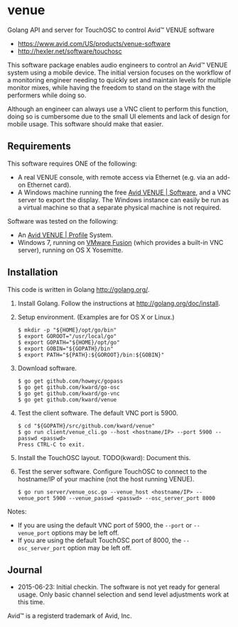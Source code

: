 # venue
Golang API and server for TouchOSC to control Avid™ VENUE software

- <https://www.avid.com/US/products/venue-software>
- <http://hexler.net/software/touchosc>

This software package enables audio engineers to control an Avid™ VENUE system
using a mobile device. The initial version focuses on the workflow of a
monitoring engineer needing to quickly set and maintain levels for multiple
monitor mixes, while having the freedom to stand on the stage with the
performers while doing so.

Although an engineer can always use a VNC client to perform this function,
doing so is cumbersome due to the small UI elements and lack of design for
mobile usage. This software should make that easier.

## Requirements
This software requires ONE of the following:

- A real VENUE console, with remote access via Ethernet (e.g. via an add-on
  Ethernet card).
- A Windows machine running the free [Avid VENUE | Software][VENUE], and a VNC
  server to export the display. The Windows instance can easily be run as a
  virtual machine so that a separate physical machine is not required.

Software was tested on the following:

- An [Avid VENUE | Profile][Profile] System.
- Windows 7, running on [VMware Fusion][Fusion] (which provides a built-in VNC
  server), running on OS X Yosemitte.

## Installation
This code is written in Golang <http://golang.org/>.

1. Install Golang. Follow the instructions at <http://golang.org/doc/install>.
2. Setup environment. (Examples are for OS X or Linux.)

    ```
    $ mkdir -p "${HOME}/opt/go/bin"
    $ export GOROOT="/usr/local/go"
    $ export GOPATH="${HOME}/opt/go"
    $ export GOBIN="${GOPATH}/bin"
    $ export PATH="${PATH}:${GOROOT}/bin:${GOBIN}"
    ```

3. Download software.

    ```
    $ go get github.com/howeyc/gopass
    $ go get github.com/kward/go-osc
    $ go get github.com/kward/go-vnc
    $ go get github.com/kward/venue
    ```

4. Test the client software. The default VNC port is 5900.

    ```
    $ cd "${GOPATH}/src/github.com/kward/venue"
    $ go run client/venue_cli.go --host <hostname/IP> --port 5900 --passwd <passwd>
    Press CTRL-C to exit.
    ```

5. Install the TouchOSC layout. TODO(kward): Document this.

6. Test the server software. Configure TouchOSC to connect to the hostname/IP
   of your machine (not the host running VENUE).

   ```
   $ go run server/venue_osc.go --venue_host <hostname/IP> --venue_port 5900 --venue_passwd <passwd> --osc_server_port 8000
   ```

Notes:

- If you are using the default VNC port of 5900, the `--port` or `--venue_port`
  options may be left off.
- If you are using the default TouchOSC port of 8000, the `--osc_server_port`
  option may be left off.

## Journal

* 2015-06-23: Initial checkin. The software is not yet ready for general usage.
  Only basic channel selection and send level adjustments work at this time.

Avid™ is a registerd trademark of Avid, Inc.

[Fusion]: http://www.vmware.com/products/fusion/
[Profile]: https://www.avid.com/US/products/profile-system
[VENUE]: http://www.avid.com/us/products/venue-software
